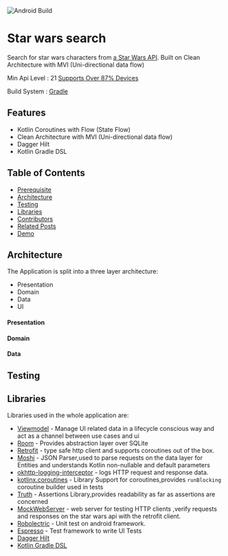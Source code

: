 ![Android Build](https://github.com/Ezike/StarWarsSearch/workflows/Android%20Build/badge.svg)

# Star wars search

Search for star wars characters from [a Star Wars API](https://swapi.dev/).
Built on Clean Architecture with MVI (Uni-directional data flow)

Min Api Level : 21 [Supports Over 87% Devices ](https://developer.android.com/about/dashboards)

Build System : [Gradle](https://gradle.org/)

## Features
* Kotlin Coroutines with Flow (State Flow)
* Clean Architecture with MVI (Uni-directional data flow)
* Dagger Hilt
* Kotlin Gradle DSL

## Table of Contents

- [Prerequisite](#prerequisite)
- [Architecture](#architecture)
- [Testing](#testing)
- [Libraries](#libraries)
- [Contributors](#contributors)
- [Related Posts](#related-posts)
- [Demo](#demo)

## Architecture

The Application is split into a three layer architecture:
- Presentation
- Domain
- Data
- UI

#### Presentation

#### Domain

#### Data

## Testing

## Libraries

Libraries used in the whole application are:
- [Viewmodel](https://developer.android.com/topic/libraries/architecture/viewmodel) - Manage UI related data in a lifecycle conscious way 
  and act as a channel between use cases and ui
- [Room](https://developer.android.com/training/data-storage/room) - Provides abstraction layer over SQLite
- [Retrofit](https://square.github.io/retrofit/) - type safe http client and supports coroutines out of the box.  
- [Moshi](https://github.com/square/moshi) - JSON Parser,used to parse requests on the data layer for Entities and understands Kotlin non-nullable and default parameters
- [okhttp-logging-interceptor](https://github.com/square/okhttp/blob/master/okhttp-logging-interceptor/README.md) - logs HTTP request and response data.
- [kotlinx.coroutines](https://github.com/Kotlin/kotlinx.coroutines) - Library Support for coroutines,provides `runBlocking` coroutine builder used in tests
- [Truth](https://truth.dev/) - Assertions Library,provides readability as far as assertions are concerned
- [MockWebServer](https://github.com/square/okhttp/tree/master/mockwebserver) - web server for testing HTTP clients ,verify requests and responses on the star wars api with the retrofit client.
- [Robolectric](http://robolectric.org/) - Unit test on android framework.
- [Espresso](https://developer.android.com/training/testing/espresso) - Test framework to write UI Tests
- [Dagger Hilt](https://dagger.dev/hilt)
- [Kotlin Gradle DSL](https://guides.gradle.org/migrating-build-logic-from-groovy-to-kotlin)
